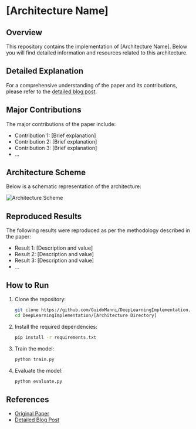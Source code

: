 # [Architecture Name]

## Overview
This repository contains the implementation of [Architecture Name]. Below you will find detailed information and resources related to this architecture.

## Detailed Explanation
For a comprehensive understanding of the paper and its contributions, please refer to the [detailed blog post](https://gvdmnni.notion.site/AlexNet-caa1c8a968a54179a1da454ff764cb5e?pvs=4).

## Major Contributions
The major contributions of the paper include:
- Contribution 1: [Brief explanation]
- Contribution 2: [Brief explanation]
- Contribution 3: [Brief explanation]
- ...

## Architecture Scheme
Below is a schematic representation of the architecture:

![Architecture Scheme](https://www.notion.so/gvdmnni/AlexNet-caa1c8a968a54179a1da454ff764cb5e?pvs=4#b6a576d6147f400b849e3b800b3686fe)

## Reproduced Results
The following results were reproduced as per the methodology described in the paper:
- Result 1: [Description and value]
- Result 2: [Description and value]
- Result 3: [Description and value]
- ...

## How to Run
1. Clone the repository:
   ```bash
   git clone https://github.com/GuidoManni/DeepLearningImplementation.git
   cd DeepLearningImplementation/[Architecture Directory]
    ```

2. Install the required dependencies:
    ```bash
    pip install -r requirements.txt
    ```

3. Train the model:
    ```bash
    python train.py
    ```
4. Evaluate the model:
    ```bash
    python evaluate.py
    ```

## References
- [Original Paper](https://papers.nips.cc/paper/4824-imagenet-classification-with-deep-convolutional-neural-networks)
- [Detailed Blog Post](https://gvdmnni.notion.site/AlexNet-caa1c8a968a54179a1da454ff764cb5e?pvs=4)
